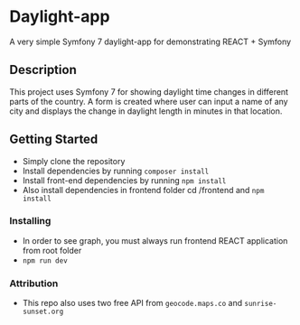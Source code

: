 # Daylight-app

A very simple Symfony 7 daylight-app for demonstrating REACT + Symfony

## Description

This project uses Symfony 7 for showing daylight time changes in different parts of the country. A form is created where user can input a name of any city and displays the change in daylight length in minutes in that location.

## Getting Started

- Simply clone the repository
- Install dependencies by running `composer install`
- Install front-end dependencies by running `npm install`
- Also install dependencies in frontend folder cd /frontend and `npm install`


### Installing

- In order to see graph, you must always run frontend REACT application from root folder
- `npm run dev`

### Attribution

- This repo also uses two free API from
  `geocode.maps.co` and `sunrise-sunset.org`



